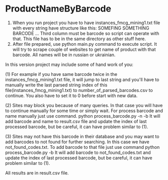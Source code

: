 # ProductNameByBarcode

1. When you run project you have to have
instances_fmcg_mining1.txt file with every string have structure like this:
SOMEFING SOMETHING BARCODE ...
Third column must be barcode so script can operate with that.
This file has to be in the same directory as other stuff here.
2. After file prepared, use python main.py command to execute script.
It will try to scrape couple of websites to get name of product with that barcode.
All names will be in russian or ukrainian.


In this version project may include some of hand work of you:

(1) For example if you have same barcode twice in the instances_fmcg_mining1.txt file, it will jump to 
last string and you'll have to manually write the last parsed string index of this file(instances_fmcg_mining1.txt) to number_of_parsed_barcodes.csv
to continue. You also have to set it to 0 before start with new data.

(2) Sites may block you because of many queries. In that case you will have to continue manually for some time or simply wait. 
For process barcode and name manually just use command.
python process_barcode.py -n <name> -b <barcode>
It will add barcode and name to result.csv file and update the index of last processed barcode, but be careful, it can have problem similar to (1).
  
(3) Sites may not have this barcode in their database and you may want to add barcodes to not found for further searching. 
 In this case we have not_found_codes.txt. To add barcode to that file just use command
  python process_barcode.py -b <barcode>
It will add barcode to not_found_codes.txt and update the index of last processed barcode, but be careful, it can have problem similar to (1).


All results are in result.csv file.

